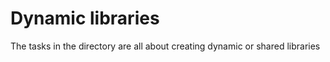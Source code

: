 <h1>Dynamic libraries</h1>
<p>The tasks in the directory are all about creating dynamic or shared libraries</p>